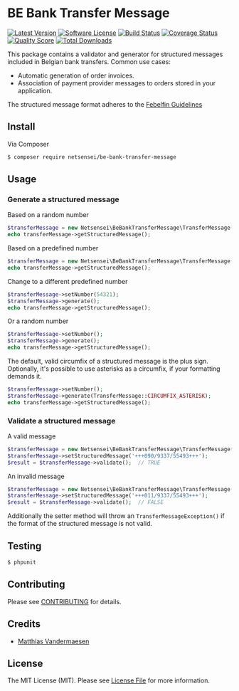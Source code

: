 # BE Bank Transfer Message

[![Latest Version](https://img.shields.io/github/release/netsensei/be-bank-transfer-message.svg?style=flat-square)](https://github.com/netsensei/be-bank-transfer-message/releases)
[![Software License](https://img.shields.io/badge/license-MIT-brightgreen.svg?style=flat-square)](LICENSE.md)
[![Build Status](https://img.shields.io/travis/netsensei/be-bank-transfer-message/master.svg?style=flat-square)](https://travis-ci.org/netsensei/be-bank-transfer-message)
[![Coverage Status](https://img.shields.io/scrutinizer/coverage/g/thephpleague/:package_name.svg?style=flat-square)](https://scrutinizer-ci.com/g/thephpleague/:package_name/code-structure)
[![Quality Score](https://img.shields.io/scrutinizer/g/thephpleague/:package_name.svg?style=flat-square)](https://scrutinizer-ci.com/g/thephpleague/:package_name)
[![Total Downloads](https://img.shields.io/packagist/dt/netsensei/be-bank-transfer-message.svg?style=flat-square)](https://packagist.org/packages/netsensei/be-bank-transfer-message)

This package contains a validator and generator for structured messages included in Belgian bank transfers. Common use cases:

* Automatic generation of order invoices.
* Association of payment provider messages to orders stored in your application.

The structured message format adheres to the [Febelfin Guidelines](https://www.febelfin.be/sites/default/files/files/dw-formulier_euro2.pdf)

## Install

Via Composer

``` bash
$ composer require netsensei/be-bank-transfer-message
```

## Usage

### Generate a structured message

Based on a random number

``` php
$transferMessage = new Netsensei\BeBankTransferMessage\TransferMessage();
echo transferMessage->getStructuredMessage();
```

Based on a predefined number

``` php
$transferMessage = new Netsensei\BeBankTransferMessage\TransferMessage(12345);
echo transferMessage->getStructuredMessage();
```

Change to a different predefined number

``` php
$transferMessage->setNumber(54321);
$transferMessage->generate();
echo transferMessage->getStructuredMessage();
```

Or a random number

``` php
$transferMessage->setNumber();
$transferMessage->generate();
echo transferMessage->getStructuredMessage();
```

The default, valid circumfix of a structured message is the plus sign. Optionally, it's possible to use asterisks as a circumfix, if your formatting demands it.

``` php
$transferMessage->setNumber();
$transferMessage->generate(TransferMessage::CIRCUMFIX_ASTERISK);
echo transferMessage->getStructuredMessage();
```

### Validate a structured message

A valid message

``` php
$transferMessage = new Netsensei\BeBankTransferMessage\TransferMessage();
$transferMessage->setStructuredMessage('+++090/9337/55493+++');
$result = $transferMessage->validate();  // TRUE
```

An invalid message

``` php
$transferMessage = new Netsensei\BeBankTransferMessage\TransferMessage();
$transferMessage->setStructuredMessage('+++011/9337/55493+++');
$result = $transferMessage->validate();  // FALSE
```

Additionally the setter method will throw an ```TransferMessageException()``` if the format of the structured message is not valid.

## Testing

``` bash
$ phpunit
```

## Contributing

Please see [CONTRIBUTING](https://github.com/thephpleague/:package_name/blob/master/CONTRIBUTING.md) for details.

## Credits

- [Matthias Vandermaesen](https://github.com/netsensei)

## License

The MIT License (MIT). Please see [License File](LICENSE.md) for more information.

